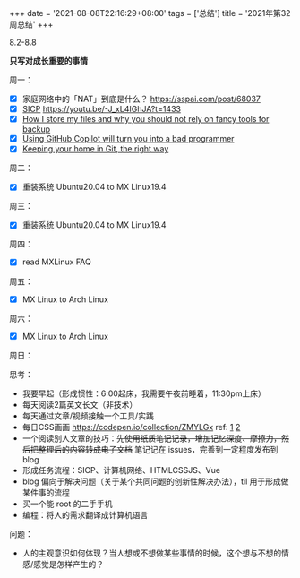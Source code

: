 +++
date = '2021-08-08T22:16:29+08:00'
tags = ['总结']
title = '2021年第32周总结'
+++

8.2-8.8

**只写对成长重要的事情**

周一：

- [x] 家庭网络中的「NAT」到底是什么？ <https://sspai.com/post/68037>
- [x] [SICP](https://github.com/tianheg/blog/issues/126) <https://youtu.be/-J_xL4IGhJA?t=1433>
- [x] [How I store my files and why you should not rely on fancy tools for backup](https://github.com/tianheg/blog/issues/128)
- [x] [Using GitHub Copilot will turn you into a bad programmer](https://github.com/tianheg/blog/issues/129)
- [x] [Keeping your home in Git, the right way](https://github.com/tianheg/blog/issues/130)

周二：

- [x] 重装系统 Ubuntu20.04 to MX Linux19.4

周三：

- [x] 重装系统 Ubuntu20.04 to MX Linux19.4

周四：

- [x] read MXLinux FAQ

周五：

- [x] MX Linux to Arch Linux

周六：

- [x] MX Linux to Arch Linux

周日：

思考：

- 我要早起（形成惯性：6:00起床，我需要午夜前睡着，11:30pm上床）
- 每天阅读2篇英文长文（非技术）
- 每天通过文章/视频接触一个工具/实践
- 每日CSS画画 <https://codepen.io/collection/ZMYLGx> ref: [1](https://blog.prototypr.io/how-i-started-drawing-css-images-3fd878675c89) [2](https://github.com/antfu/100)
- 一个阅读别人文章的技巧：~~先使用纸质笔记记录，增加记忆深度、摩擦力，然后把整理后的内容转成电子文档~~ 笔记记在 issues，完善到一定程度发布到 blog
- 形成任务流程：SICP、计算机网络、HTMLCSSJS、Vue
- blog 偏向于解决问题（关于某个共同问题的创新性解决办法），til 用于形成做某件事的流程
- 买一个能 root 的二手手机
- 编程：将人的需求翻译成计算机语言

问题：

- 人的主观意识如何体现？当人想或不想做某些事情的时候，这个想与不想的情感/感觉是怎样产生的？
